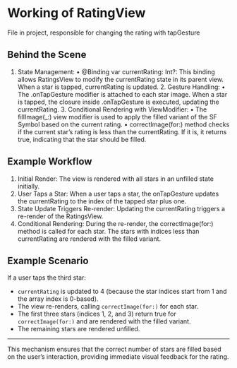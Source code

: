 # Working of RatingView
File in project, responsible for changing the rating with tapGesture


## Behind the Scene
1.    State Management:
    •    @Binding var currentRating: Int?: This binding allows RatingsView to modify the currentRating state in its parent view. When a star is tapped, currentRating is updated.
    2.    Gesture Handling:
    •    The .onTapGesture modifier is attached to each star image. When a star is tapped, the closure inside .onTapGesture is executed, updating the currentRating.
    3.    Conditional Rendering with ViewModifier:
    •    The fillImage(_:) view modifier is used to apply the filled variant of the SF Symbol based on the current rating.
    •    correctImage(for:) method checks if the current star’s rating is less than the currentRating. If it is, it returns true, indicating that the star should be filled.

## Example Workflow

1.    Initial Render: The view is rendered with all stars in an unfilled state initially.
2.    User Taps a Star: When a user taps a star, the onTapGesture updates the currentRating to the index of the tapped star plus one.
3.    State Update Triggers Re-render: Updating the currentRating triggers a re-render of the RatingsView.
4.    Conditional Rendering:  During the re-render, the correctImage(for:) method is called for each star. The stars with indices less than currentRating are rendered with the filled variant.

## Example Scenario

If a user taps the third star:

- `currentRating` is updated to 4 (because the star indices start from 1 and the array index is 0-based).
- The view re-renders, calling `correctImage(for:)` for each star.
- The first three stars (indices 1, 2, and 3) return true for `correctImage(for:)` and are rendered with the filled variant.
- The remaining stars are rendered unfilled.

---
This mechanism ensures that the correct number of stars are filled based on the user’s interaction, providing immediate visual feedback for the rating.
